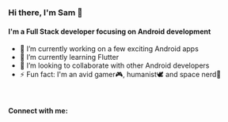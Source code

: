 <link rel="stylesheet" href="https://use.fontawesome.com/releases/v5.6.1/css/all.css" integrity="sha384-gfdkjb5BdAXd+lj+gudLWI+BXq4IuLW5IT+brZEZsLFm++aCMlF1V92rMkPaX4PP" crossorigin="anonymous"/>

### Hi there, I'm Sam 👋

#### I'm a Full Stack developer focusing on Android development
- 🔭 I’m currently working on a few exciting Android apps
- 🌱 I’m currently learning Flutter
- 👯 I’m looking to collaborate with other Android developers
- ⚡ Fun fact: I'm an avid gamer🎮, humanist🕊️ and space nerd🌌
<br />

#### Connect with me:
[<i class="fa fa-globe" style="color: #0AF;"></i>][website]&nbsp;&nbsp;
[<i class="fab fa-linkedin" style="color: #0E76A8;"></i>][linkedin]&nbsp;&nbsp;
[<i class="fab fa-github" style="color: #C9510C;"></i>][github]&nbsp;&nbsp;
[<i class="fab fa-twitter" style="color: #00ACEE;"></i>][twitter]&nbsp;&nbsp;
[<i class="fab fa-instagram" style="color: #8A3AB9;"></i>][email]&nbsp;&nbsp;
[<i class="fa fa-envelope" style="color: #E74C3C;"></i>][instagram]&nbsp;&nbsp;

<br />
<br />

[website]: https://www.samstenner.com
[linkedin]: https://www.linkedin.com/in/SamStenner
[gitHub]: https://github.com/SamStenner/
[twitter]: https://www.twitter.com/SamOfStenner
[instagram]: https://www.instagram.com/Samwise_Stenner/
[email]: mailto:contact@samstenner.com
